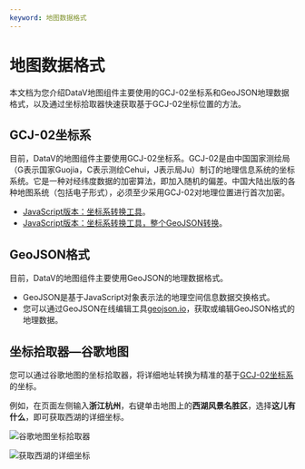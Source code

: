 ```yaml
---
keyword: 地图数据格式
---
```


# 地图数据格式

本文档为您介绍DataV地图组件主要使用的GCJ-02坐标系和GeoJSON地理数据格式，以及通过坐标拾取器快速获取基于GCJ-02坐标位置的方法。

## GCJ-02坐标系

目前，DataV的地图组件主要使用GCJ-02坐标系。GCJ-02是由中国国家测绘局（G表示国家Guojia，C表示测绘Cehui，J表示局Ju）制订的地理信息系统的坐标系统。它是一种对经纬度数据的加密算法，即加入随机的偏差。中国大陆出版的各种地图系统（包括电子形式），必须至少采用GCJ-02对地理位置进行首次加密。

-   [JavaScript版本：坐标系转换工具](https://github.com/wandergis/coordtransform-cli?spm=a2c4g.11186623.2.5.whUmyN)。
-   [JavaScript版本：坐标系转换工具，整个GeoJSON转换](https://github.com/wandergis/coordtransform-cli?spm=a2c4e.11153940.blogcont554167.11.5aae1ab0TbZ6Z9)。

## GeoJSON格式

目前，DataV的地图组件主要使用GeoJSON的地理数据格式。

-   GeoJSON是基于JavaScript对象表示法的地理空间信息数据交换格式。
-   您可以通过GeoJSON在线编辑工具[geojson.io](http://geojson.io/?spm=a2c4g.11186623.2.7.whUmyN)，获取或编辑GeoJSON格式的地理数据。

## 坐标拾取器—谷歌地图

您可以通过谷歌地图的坐标拾取器，将详细地址转换为精准的基于[GCJ-02坐标系](#section_tmg_qf5_q2b)的坐标。

例如，在页面左侧输入**浙江杭州**，右键单击地图上的**西湖风景名胜区**，选择**这儿有什么**，即可获取西湖的详细坐标。

![谷歌地图坐标拾取器](../images/p113824.png "谷歌地图坐标拾取器")

![获取西湖的详细坐标](../images/p113826.png "获取西湖的详细坐标")

